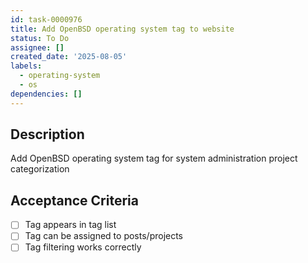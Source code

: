 ```yaml
---
id: task-0000976
title: Add OpenBSD operating system tag to website
status: To Do
assignee: []
created_date: '2025-08-05'
labels:
  - operating-system
  - os
dependencies: []
---
```


## Description

Add OpenBSD operating system tag for system administration project categorization

## Acceptance Criteria

- [ ] Tag appears in tag list
- [ ] Tag can be assigned to posts/projects
- [ ] Tag filtering works correctly
